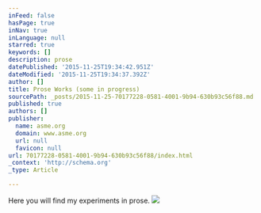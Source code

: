 ```yaml
---
inFeed: false
hasPage: true
inNav: true
inLanguage: null
starred: true
keywords: []
description: prose
datePublished: '2015-11-25T19:34:42.951Z'
dateModified: '2015-11-25T19:34:37.392Z'
author: []
title: Prose Works (some in progress)
sourcePath: _posts/2015-11-25-70177228-0581-4001-9b94-630b93c56f88.md
published: true
authors: []
publisher:
  name: asme.org
  domain: www.asme.org
  url: null
  favicon: null
url: 70177228-0581-4001-9b94-630b93c56f88/index.html
_context: 'http://schema.org'
_type: Article

---
```

Here you will find my experiments in prose.
![](https://www.asme.org/getmedia/c2c8ea5a-b690-4ba7-92bb-34bd1432862b/book_guide_hero_books.aspx)